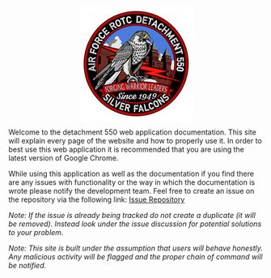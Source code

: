 <img src="../img/det_logo.jpg" alt="Detachment 550 Logo" style="display: block; margin-right: auto;margin-left: auto;">

Welcome to the detachment 550 web application documentation. This site will explain every page of the website and how to 
properly use it. In order to best use this web application it is recommended that you are using the latest version of 
Google Chrome. 

While using this application as well as the documentation if you find there are any issues with functionality or the way
in which the documentation is wrote please notify the development team. Feel free to create an issue on the repository 
via the following link: [Issue Repository](https://github.com/jmessare46/det550website/issues)

*Note: If the issue is already being tracked do not create a duplicate (it will be removed). Instead look under the 
issue discussion for potential solutions to your problem.*

*Note: This site is built under the assumption that users will behave honestly. Any malicious activity will be flagged 
and the proper chain of command will be notified.*